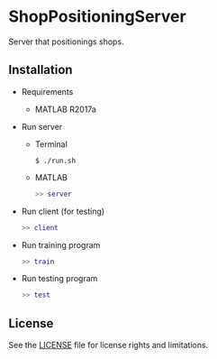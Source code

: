 # ShopPositioningServer

Server that positionings shops.

## Installation

- Requirements

    - MATLAB R2017a

- Run server

    - Terminal

        ```
        $ ./run.sh
        ```

    - MATLAB

        ```matlab
        >> server
        ```

- Run client (for testing)

    ```matlab
    >> client
    ```

- Run training program

    ```matlab
    >> train
    ```

- Run testing program

    ```matlab
    >> test
    ```

## License

See the [LICENSE](./LICENSE) file for license rights and limitations.
